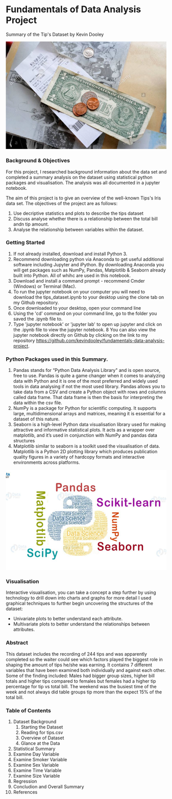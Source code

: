 # Fundamentals of Data Analysis Project
Summary of the Tip's Dataset by Kevin Dooley

![](extras/tip.png)

### Background & Objectives

For this project, I researched background information about the data set and completed a summary analysis on the dataset using statistical python packages and visualisation. The analysis was all documented in a jupyter notebook.

The aim of this project is to give an overview of the well-known Tips's Iris data set. The objectives of the project are as follows:
1. Use decriptive statistics and plots to describe the tips dataset
2. Discuss analyse whether there is a relationship between the total bill andn tip amount.
3. Analyse the relationship between variables within the dataset.


### Getting Started
1. If not already installed, download and install Python 3.
2. Recommend downloading python via Anaconda to get useful additional software including Jupyter and iPython. By downloading Anaconda you will get packages such as NumPy, Pandas, Matplotlib & Seaborn already built into Python. All of whihc are used in this notebook.
3. Download and install a command prompt - recommend Cmder (Windows) or Terminal (Mac).
4. To run the jupyter notebook on your computer you will need to download the tips_dataset.ipynb to your desktop using the clone tab on my Github repository.
5. Once downloaded to your desktop, open your command line
6. Using the 'cd' command on your command line, go to the folder you saved the .ipynb file to.
7. Type 'jupyter notebook' or 'jupyter lab' to open up jupyter and click on the .ipynb file to view the jupyter notebook.
8 You can also view the jupyter notebook directly on Github by clicking on the link to my repository https://github.com/kevindooley/fundamentals-data-analysis-project.

### Python Packages used in this Summary.

1. Pandas stands for “Python Data Analysis Library" and is open source, free to use. Pandas is quite a game changer when it comes to analyzing data with Python and it is one of the most preferred and widely used tools in data analysing if not the most used library. Pandas allows you to take data from a CSV and create a Python object with rows and columns called data frame. That data frame is then the basis for interpreting the data within the csv file.
2. NumPy is a package for Python for scientific computing. It supports large, multidimensional arrays and matrices, meaning it is essential for a dataset of this nature.
3. Seaborn is a high-level Python data visualisation library used for making attractive and informative statistical plots. It acts as a wrapper over matplotlib, and it’s used in conjunction with NumPy and pandas data structures
4. Matplotlib similar to seaborn is a toolkit used the visualisation of data. Matplotlib is a Python 2D plotting library which produces publication quality figures in a variety of hardcopy formats and interactive environments across platforms.

![](extras/packages.png)

### Visualisation
Interactive visualisation, you can take a concept a step further by using technology to drill down into charts and graphs for more detail
I used graphical techniques to further begin uncovering the structures of the dataset:
* Univariate plots to better understand each attribute. 
* Multivariate plots to better understand the relationships between attributes.

### Abstract
This dataset includes the recording of 244 tips and was apparently completed so the waiter could see which factors played the biggest role in shaping the amount of tips he/she was earning. It contains 7 different variables that have been examined both individually and against each other. Some of  the finding included: Males had bigger group sizes, higher bill totals and higher tips compared to females but females had a higher tip percentage for tip vs total bill. The weekend was the busiest time of the week and not always did table groups tip more than the expect 15% of the total bill.

### Table of Contents
1. Dataset Background
    1. Starting the Dataset
    2. Reading for tips.csv
    3. Overview of Dataset
    4. Glance at the Data
2. Statistical Summary
3. Examine Day Variable
4. Examine Smoker Variable
5. Examine Sex Variable
6. Examine Time Variable
7. Examine Size Variable
8. Regression
9. Concludion and Overall Summary
10. References


